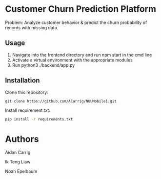 # Customer Churn Prediction Platform
Problem: Analyze customer behavior & predict the churn probability of records with missing data

## Usage
1. Navigate into the frontend directory and run npm start in the cmd line
2. Activate a virtual environment with the appropriate modules
3. Run python3 ./backend/app.py

## Installation
Clone this repository:
```bash
git clone https://github.com/ACarrig/NUUMobile1.git
```

Install requirement.txt:
```bash
pip install -r requirements.txt
```

# Authors
Aidan Carrig

Ik Teng Liaw

Noah Epelbaum
